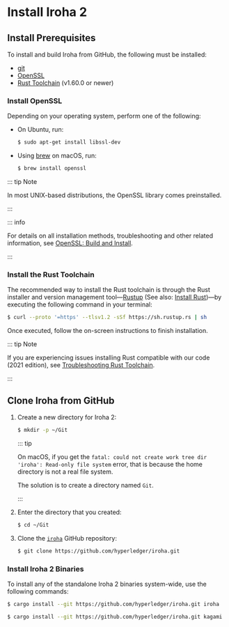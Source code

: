 # Install Iroha 2

<!-- TODO: write a short intro, this shouldn't be empty (especially considering the formatting); e.g., describe that to "install" Iroha 2, the repo must be copied to the user's machine -->

## Install Prerequisites

To install and build Iroha from GitHub, the following must be installed:
- [git](https://githowto.com/)
- [OpenSSL](https://www.openssl.org/)
- [Rust Toolchain](https://www.rust-lang.org/tools/install) (v1.60.0 or newer)

### Install OpenSSL

Depending on your operating system, perform one of the following:

- On Ubuntu, run:

  ```bash
  $ sudo apt-get install libssl-dev
  ```

- Using [brew](https://brew.sh/) on macOS, run:

  ```bash
  $ brew install openssl
  ```

::: tip Note

In most UNIX-based distributions, the OpenSSL library comes preinstalled.

:::

::: info

For details on all installation methods, troubleshooting and other related information, see [OpenSSL: Build and Install](https://github.com/openssl/openssl/blob/master/INSTALL.md).

:::

### Install the Rust Toolchain

The recommended way to install the Rust toolchain is through the Rust installer and version management tool—[Rustup](https://rust-lang.github.io/rustup/) (See also: [Install Rust](https://www.rust-lang.org/tools/install))—by executing the following command in your terminal:

```bash
$ curl --proto '=https' --tlsv1.2 -sSf https://sh.rustup.rs | sh
```

Once executed, follow the on-screen instructions to finish installation.

::: tip Note

If you are experiencing issues installing Rust compatible with our code (2021 edition), see [Troubleshooting Rust Toolchain](/guide/troubleshooting/installation-issues#troubleshooting-rust-toolchain).

:::

## Clone Iroha from GitHub

<!-- TODO: change recommended installation method to docker binaries/cargo install -->

1. Create a new directory for Iroha 2:

   ```bash
   $ mkdir -p ~/Git
   ```

   ::: tip

   On macOS, if you get the `fatal: could not create work tree dir 'iroha': Read-only file system` error, that is because the home directory is not a real file system.

   The solution is to create a directory named `Git`.

   :::

2. Enter the directory that you created:

   ```bash
   $ cd ~/Git
   ```

3. Clone the [`iroha`](https://github.com/hyperledger/iroha) GitHub repository:

   ```bash
   $ git clone https://github.com/hyperledger/iroha.git
   ```

### Install Iroha 2 Binaries

<!-- TODO: consider adding a list of all available binaries with their respective descriptions (e.g., `iroha_swarm`, `kura_inspector`, etc.)  -->

To install any of the standalone Iroha 2 binaries system-wide, use the following commands:

```bash
$ cargo install --git https://github.com/hyperledger/iroha.git iroha
```

```bash
$ cargo install --git https://github.com/hyperledger/iroha.git kagami
```

